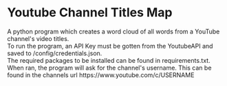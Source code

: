 <h1>Youtube Channel Titles Map</h1>A python program which creates a word cloud of all words from a YouTube channel's video titles.<br>
To run the program, an API Key must be gotten from the YoutubeAPI and saved to /config/credentials.json.<br>
The required packages to be installed can be found in requirements.txt.<br>
When ran, the program will ask for the channel's username. This can be found in the channels url https://www.youtube.com/c/USERNAME<br>
